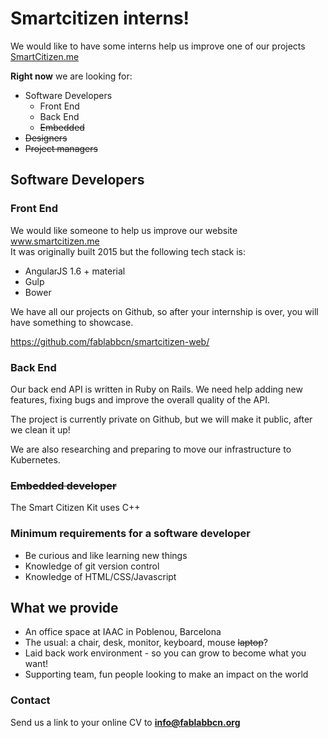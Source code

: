 <h1 id="smartcitizen-interns">Smartcitizen interns!</h1>
<p>We would like to have some interns help us improve one of our projects <a href="http://SmartCitizen.me">SmartCitizen.me</a></p>
<p><strong>Right now</strong> we are looking for:</p>
<ul>
<li>Software Developers
<ul>
<li>Front End</li>
<li>Back End</li>
<li><s>Embedded</s></li>
</ul>
</li>
<li><s>Designers</s></li>
<li><s>Project managers</s></li>
</ul>
<h2 id="software-developers">Software Developers</h2>
<h3 id="front-end">Front End</h3>
<p>We would like someone to help us improve our website <a href="http://www.smartcitizen.me">www.smartcitizen.me</a><br>
It was originally built 2015 but the following tech stack is:</p>
<ul>
<li>AngularJS 1.6 + material</li>
<li>Gulp</li>
<li>Bower</li>
</ul>
<p>We have all our projects on Github, so after your internship is over, you will have something to showcase.</p>
<p><a href="https://github.com/fablabbcn/smartcitizen-web/">https://github.com/fablabbcn/smartcitizen-web/</a></p>
<h3 id="back-end">Back End</h3>
<p>Our back end API is written in Ruby on Rails. We need help adding new features, fixing bugs and improve the overall quality of the API.</p>
<p>The project is currently private on Github, but we will make it public, after we clean it up!</p>
<p>We are also researching and preparing to move our infrastructure to Kubernetes.</p>
<h3 id="embedded-developer"><s>Embedded developer</s></h3>
<p>The Smart Citizen Kit uses C++</p>
<h3 id="minimum-requirements-for-a-software-developer">Minimum requirements for a software developer</h3>
<ul>
<li>Be curious and like learning new things</li>
<li>Knowledge of git version control</li>
<li>Knowledge of HTML/CSS/Javascript</li>
</ul>
<h2 id="what-we-provide">What we provide</h2>
<ul>
<li>An office space at IAAC in Poblenou, Barcelona</li>
<li>The usual: a chair, desk, monitor, keyboard, mouse <s>laptop</s>?</li>
<li>Laid back work environment - so you can grow to become what you want!</li>
<li>Supporting team, fun people looking to make an impact on the world</li>
</ul>
<h3 id="contact">Contact</h3>
<p>Send us a link to your online CV to <strong><a href="mailto:info@fablabbcn.org">info@fablabbcn.org</a></strong></p>


